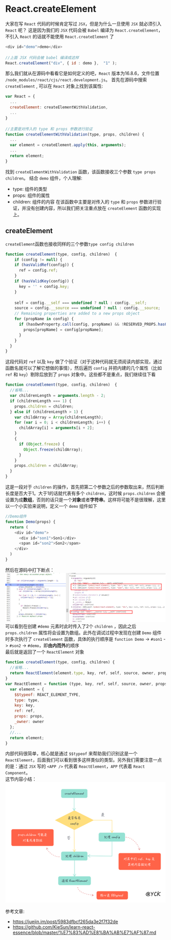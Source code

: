 # React.createElement
大家在写 `React` 代码的时候肯定写过 `JSX`，但是为什么一旦使用 `JSX` 就必须引入 `React` 呢？
这是因为我们的 `JSX` 代码会被 `Babel` 编译为 `React.createElement`，不引入 `React` 的话就不能使用 `React.createElement` 了
```js
<div id="demo">demo</div>

//上面 JSX 代码会被 babel 编译成这样
React.createElement("div", { id : demo },  "1" );
```
那么我们就从在源码中看看它是如何定义的吧，`React` 版本为16.8.6，文件位置 `/node_modules/react/cjs/react.development.js`。 首先在源码中搜索 `createElement` , 可以在 `React` 对象上找到该属性:
```js
var React = {
  ...
  createElement: createElementWithValidation,
  ...
}

//主要是对传入的 type 和 props 参数进行验证
function createElementWithValidation(type, props, children) {
  ...
  var element = createElement.apply(this, arguments);
  ...
  return element;
}
```
找到 `createElementWithValidation` 函数，该函数接收三个参数 `type props children`。 结合 `demo` 组件，个人理解:  
* type: 组件的类型
* props: 组件的属性
* children: 组件的内容
在该函数中主要是对传入的 `type` 和 `props` 参数进行验证，并没有创建内容，所以我们把关注重点放在 `createElement` 函数的实现上。

## createElement
`createElement`函数也接收同样的三个参数`type config children`
```js
function createElement(type, config, children)  {
    if (config != null) {
    if (hasValidRef(config)) {
      ref = config.ref;
    }
    if (hasValidKey(config)) {
      key = '' + config.key;
    }

    self = config.__self === undefined ? null : config.__self;
    source = config.__source === undefined ? null : config.__source;
    // Remaining properties are added to a new props object
    for (propName in config) {
      if (hasOwnProperty.call(config, propName) && !RESERVED_PROPS.hasOwnProperty(propName)) {
        props[propName] = config[propName];
      }
    }
  }
}
```
这段代码对 `ref` 以及 `key` 做了个验证（对于这种代码就无须阅读内部实现，通过函数名就可以了解它想做的事情），然后遍历 `config` 并把内建的几个属性（比如 `ref` 和 `key`）剔除后放到了 `props` 对象中。这些都不是重点，我们继续往下看
```js
function createElement(type, config, children)  {
  //省略...
  var childrenLength = arguments.length - 2;
  if (childrenLength === 1) {
    props.children = children;
  } else if (childrenLength > 1) {
    var childArray = Array(childrenLength);
    for (var i = 0; i < childrenLength; i++) {
      childArray[i] = arguments[i + 2];
    }
    {
      if (Object.freeze) {
        Object.freeze(childArray);
      }
    }
    props.children = childArray;
  }
}
```
这是一段对于 `children` 的操作，首先把第二个参数之后的参数取出来，然后判断长度是否大于1。大于1的话就代表有多个 `children`，这时候 `props.children` 会被设置为成**数组**，否则的话只是一个**对象**或者**字符串**。这样将可能不是很理解，这里以一个小实验来说明，定义一个 `demo` 组件如下
```js
//Demo组件
function Demo(props) {
  return (
    <div id="demo">
      <div id="son1">Son1</div>
      <span id="son2">Son2</span>
    </div>
  )
}
```
然后在源码中打下断点：
![children-len](https://raw.githubusercontent.com/GoFzy/pic-bed/master/children-len.png)  
可以看到在创建 `#demo` 元素时此时传入了2个 `children` ，因此之后 `props.children` 属性将会设置为数组。此外在调试过程中发现在创建 `Demo` 组件时多次执行了 `createElement` 函数，具体的执行顺序是 `function Demo` -> `#son1` ->  `#son2` -> `#demo`，即**由内而外**的顺序  
最后就是返回了一个 `ReactElement` 对象
```js
function createElement(type, config, children) {
  //省略...
  return ReactElement(element.type, key, ref, self, source, owner, props);
}
var ReactElement = function (type, key, ref, self, source, owner, props) {
  var element = {
    $$typeof: REACT_ELEMENT_TYPE,
    type: type,
    key: key,
    ref: ref,
    props: props,
    _owner: owner
  };
  //...
  return element; 
}
```
内部代码很简单，核心就是通过 `$$typeof` 来帮助我们识别这是一个 `ReactElement`，后面我们可以看到很多这样类似的类型。另外我们需要注意一点的是：通过 `JSX` 写的 `<APP />` 代表着 `ReactElement`，`APP` 代表着 `React Component`。  
这节内容小结：
![create-element](https://raw.githubusercontent.com/GoFzy/pic-bed/master/create-element.png)  

参考文章:
* <https://juejin.im/post/5983dfbcf265da3e2f7f32de>
* <https://github.com/KieSun/learn-react-essence/blob/master/%E7%83%AD%E8%BA%AB%E7%AF%87.md>
